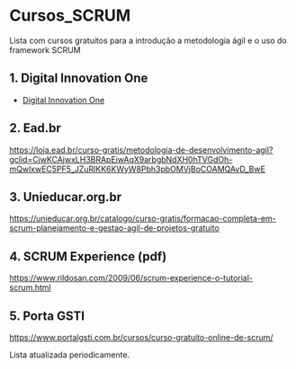 # Cursos_SCRUM
Lista com cursos gratuitos para a introdução a metodologia ágil e o uso do framework SCRUM

## 1. Digital Innovation One

- [Digital Innovation One](https://digitalinnovation.one/sign-in?redirect=/course/projetos-ageis-com-scrum/learning/aea1ea26-fd56-417d-8272-6e15253f4405/)

## 2. Ead.br

https://loja.ead.br/curso-gratis/metodologia-de-desenvolvimento-agil?gclid=CjwKCAjwxLH3BRApEiwAqX9arbgbNdXH0hTVGdOh-mQwlxwEC5PF5_JZuRlKK6KWyW8Pbh3pbOMVjBoCOAMQAvD_BwE

## 3. Unieducar.org.br

https://unieducar.org.br/catalogo/curso-gratis/formacao-completa-em-scrum-planejamento-e-gestao-agil-de-projetos-gratuito

## 4. SCRUM Experience (pdf)

https://www.rildosan.com/2009/06/scrum-experience-o-tutorial-scrum.html

## 5. Porta GSTI

https://www.portalgsti.com.br/cursos/curso-gratuito-online-de-scrum/




Lista atualizada periodicamente.



